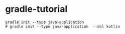 # gradle-tutorial

```shell
gradle init --type java-application
# gradle init --type java-application  --dsl kotlin
```
